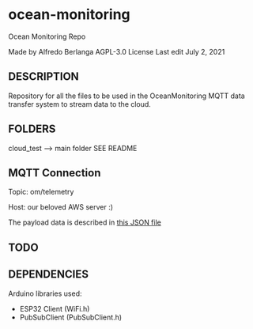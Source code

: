 # ocean-monitoring
Ocean Monitoring Repo

Made by Alfredo Berlanga
AGPL-3.0 License
Last edit July 2, 2021


## DESCRIPTION

Repository for all the files to be used in the OceanMonitoring MQTT data transfer system to stream data to the cloud.


## FOLDERS

cloud_test --> main folder
SEE README

## MQTT Connection

Topic: om/telemetry

Host: our beloved AWS server :)

The payload data is described in [this JSON file](https://github.com/aberlanga-gatech/ocean-monitoring/blob/main/dataframe_example.json)

## TODO


## DEPENDENCIES

Arduino libraries used:
  - ESP32 Client (WiFi.h)
  - PubSubClient (PubSubClient.h)
